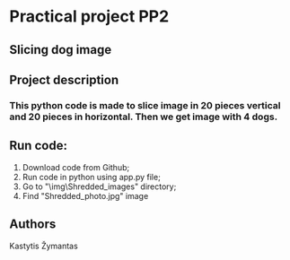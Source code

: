 # Practical project PP2
## Slicing dog image

## Project description
### This python code is made to slice image in 20 pieces vertical and 20 pieces in horizontal. Then we get image with 4 dogs.

## Run code:
 1. Download code from Github;
 2. Run code in python using app.py file;
 3. Go to "\img\Shredded_images" directory;
 4. Find "Shredded_photo.jpg" image

## Authors
 Kastytis Žymantas




